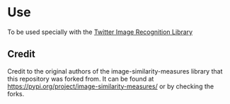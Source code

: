 # Use

To be used specially with the [Twitter Image Recognition Library](https://github.com/Chief-Zach/twitter-image-recognition)
## Credit 
Credit to the original authors of the image-similarity-measures library that this repository was forked from. It can be found at https://pypi.org/project/image-similarity-measures/ or by checking the forks.
